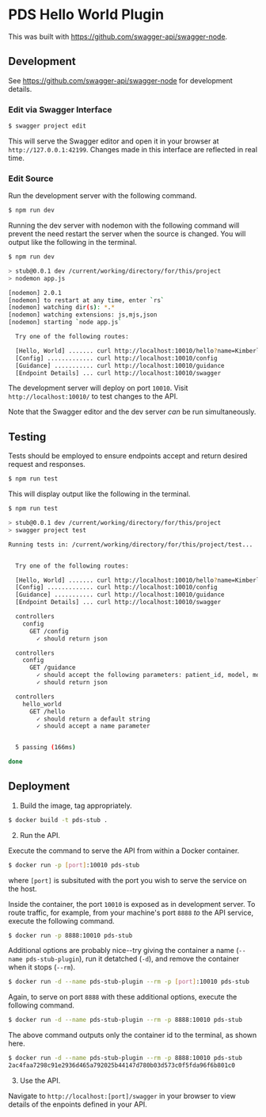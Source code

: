 # PDS Hello World Plugin

This was built with https://github.com/swagger-api/swagger-node.

## Development

See https://github.com/swagger-api/swagger-node for development details.

### Edit via Swagger Interface

```bash
$ swagger project edit
```

This will serve the Swagger editor and open it in your browser at `http://127.0.0.1:42199`. Changes made in this interface are reflected in real time.

### Edit Source

Run the development server with the following command.

```bash
$ npm run dev
```

Running the dev server with nodemon with the following command will prevent the need restart the server when the source is changed. You will output like the following in the terminal.


```bash
$ npm run dev

> stub@0.0.1 dev /current/working/directory/for/this/project
> nodemon app.js

[nodemon] 2.0.1
[nodemon] to restart at any time, enter `rs`
[nodemon] watching dir(s): *.*
[nodemon] watching extensions: js,mjs,json
[nodemon] starting `node app.js`

  Try one of the following routes:

  [Hello, World] ....... curl http://localhost:10010/hello?name=Kimberly
  [Config] ............. curl http://localhost:10010/config
  [Guidance] ........... curl http://localhost:10010/guidance
  [Endpoint Details] ... curl http://localhost:10010/swagger
```

The development server will deploy on port `10010`. Visit `http://localhost:10010/` to test changes to the API.

Note that the Swagger editor and the dev server _can_ be run simultaneously.

## Testing

Tests should be employed to ensure endpoints accept and return desired request and responses.

```bash
$ npm run test
```

This will display output like the following in the terminal.

```bash
$ npm run test

> stub@0.0.1 dev /current/working/directory/for/this/project
> swagger project test

Running tests in: /current/working/directory/for/this/project/test...


  Try one of the following routes:

  [Hello, World] ....... curl http://localhost:10010/hello?name=Kimberly
  [Config] ............. curl http://localhost:10010/config
  [Guidance] ........... curl http://localhost:10010/guidance
  [Endpoint Details] ... curl http://localhost:10010/swagger

  controllers
    config
      GET /config
        ✓ should return json

  controllers
    config
      GET /guidance
        ✓ should accept the following parameters: patient_id, model, model_plugin_id, timestamp
        ✓ should return json

  controllers
    hello_world
      GET /hello
        ✓ should return a default string
        ✓ should accept a name parameter


  5 passing (166ms)

done

```

## Deployment

1. Build the image, tag appropriately.

```bash
$ docker build -t pds-stub .
```

2. Run the API.

Execute the command to serve the API from within a Docker container.

```bash
$ docker run -p [port]:10010 pds-stub
```

where `[port]` is subsituted with the port you wish to serve the service on the host.

Inside the container, the port `10010` is exposed as in development server. To route traffic, for example, from your machine's port `8888` _to_ the API service, execute the following command.

```bash
$ docker run -p 8888:10010 pds-stub
```

Additional options are probably nice--try giving the container a name (`--name pds-stub-plugin`), run it detatched (`-d`), and remove the container when it stops (`--rm`).

```bash
$ docker run -d --name pds-stub-plugin --rm -p [port]:10010 pds-stub
```

Again, to serve on port `8888` with these additional options, execute the following command.

```bash
$ docker run -d --name pds-stub-plugin --rm -p 8888:10010 pds-stub
```

The above command outputs only the container id to the terminal, as shown here.

```bash
$ docker run -d --name pds-stub-plugin --rm -p 8888:10010 pds-stub
2ac4faa7298c91e2936d465a792025b44147d780b03d573c0f5fda96f6b801c0
```

3. Use the API.

Navigate to `http://localhost:[port]/swagger` in your browser to view details of the enpoints defined in your API.
